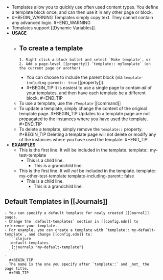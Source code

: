 - Templates allow you to quickly use often used content types. You define a template block once, and can then use it in any other page or block.
-
  #+BEGIN_WARNING
  Templates simply copy text. They cannot contain any advanced logic.
  #+END_WARNING
- Templates support [[Dynamic Variables]].
- **USAGE**
	- To create a template
		-
		  1. Right click a block bullet and select `Make template`, or 
		  2. Add a page-level [[property]] `template:: myTemplate` (on the current page or another)
		- You can choose to include the parent block (via `template-including-parent:: true` [[property]]).
		-
		  #+BEGIN_TIP
		  It is easiest to use a single page to contain _all_ of your templates, and then have each template be a different block.
		  #+END_TIP
	- To use a template, use the `/Template` [[command]]
	- To update a template, simply change the content of the original template page.
	  #+BEGIN_TIP
	  Updates to a template page are not propagated to the instances where you have used the template.
	  #+END_TIP
	- To delete a template, simply remove the `template::` property.
	  #+BEGIN_TIP
	  Deleting a template page will not delete or modify any of the instances where you have used the template.
	  #+END_TIP
- **EXAMPLES**
	- This is the first line. It will be included in the template.
	  template:: my-test-template
		- This is a child line.
			- This is a grandchild line.
	- This is the first line. It will _not_ be included in the template.
	  template:: my-other-test-template
	  template-including-parent:: false
		- This is a child line.
			- This is a grandchild line.
## Default Templates in [[Journals]]
	- You can specify a default template for newly created [[Journal]] pages.
	- Change the `default-templates` section in [[config.edn]] to reference your template.
	- For example, you can create a template with `template:: my-default-template`, and change [[config.edn]] to:
	  ```clojure
	  :default-templates
	   {:journals "my-default-template"}
	  ```
	-
	  #+BEGIN_TIP
	  The name is the one you specify after `template::` and _not_ the page title.
	  #+END_TIP